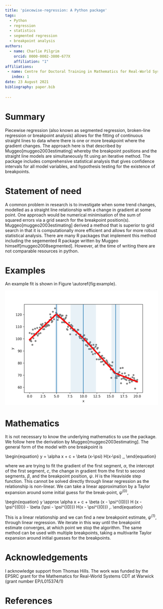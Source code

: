 ```yaml
---
title: 'piecewise-regression: A Python package'
tags:
  - Python
  - regression
  - statistics
  - segmented regression
  - breakpoint analysis
authors:
  - name: Charlie Pilgrim
    orcid: 0000-0002-3800-677X
    affiliation: "1" 
affiliations:
 - name: Centre for Doctoral Training in Mathematics for Real-World Systems, University of Warwick 
   index: 1
date: 23 August 2021
bibliography: paper.bib

---
```


# Summary

Piecewise regression (also known as segmented regression, broken-line regression or breakpoint analysis) allows for the fitting of continuous straight lines to data where there is one or more breakpoint where the gradient changes. The approach here is that described by Muggeo[muggeo2003estimating] whereby the breakpoint positions and the straight line models are simultaneously fit using an iterative method. The package includes comprehensive statistical analysis that gives confidence intervals for all model variables, and hypothesis testing for the existence of breakpoints. 


# Statement of need

A common problem in research is to investigate when some trend changes, modelled as a straight line relationship with a change in gradient at some point. One approach would be numerical minimisation of the sum of squared errors via a grid search for the breakpoint position(s). Muggeo[muggeo2003estimating] derived a method that is superior to grid search in that it is computationally more efficient and allows for more robust statistical analysis. There are many R packages that implement this method including the segemented R package written by Muggeo himself[muggeo2008segmented]. However, at the time of writing there are not comparable resources in python. 

# Examples

An example fit is shown in Figure \autoref{fig:example}. 

![An example model fit (red line) to data (grey markers). The estimated breakpoint positions (blue lines) and confidence intervals (shaded blue regions) are shown. \label{fig:example}](example.png)


# Mathematics

It is not necessary to know the underlying mathematics to use the package. We follow here the derivation by Muggeo[muggeo2003estimating]. The general form of the model with one breakpoint is

\begin{equation}
    y = \alpha x + c + \beta (x-\psi) H(x-\psi) \,,
\end{equation}

where we are trying to fit the gradient of the first segment, $\alpha$, the intercept of the first segment, $c$, the change in gradient from the first to second segments, $\beta$, and the breakpoint position, $\psi$. $H$ is the Heaviside step function. This cannot be solved directly through linear regression as the relationship is non-linear. We can take a linear approximation by a Taylor expansion around some initial guess for the break-point, $\psi^{(0)}$, 

\begin{equation}
    y \approx \alpha x + c + \beta (x - \psi^{(0)}) H (x - \psi^{(0)}) - \beta (\psi - \psi^{(0)}) H(x - \psi^{(0)}) \,.
\end{equation}

This is a linear relationship and we can find a new breakpoint estimate, $\psi^{(1)}$, through linear regression. We iterate in this way until the breakpoint estimate converges, at which point we stop the algorithm. The same method can be used with multiple breakpoints, taking a multivarite Taylor expansion around initial guesses for the breakpoints. 


# Acknowledgements

I acknowledge support from Thomas Hills. The work was funded by the EPSRC grant for the Mathematics for Real-World Systems CDT at Warwick (grant number EP/L015374/1)

# References